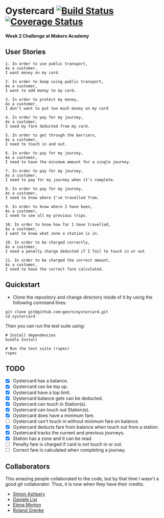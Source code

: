 # Oystercard [![Build Status](https://travis-ci.org/georn/oystercard.svg?branch=master)](https://travis-ci.org/georn/oystercard) [![Coverage Status](https://coveralls.io/repos/github/georn/oystercard/badge.svg?branch=master)](https://coveralls.io/github/georn/oystercard?branch=master)
**Week 2 Challenge at Makers Academy**

## User Stories

```
1. In order to use public transport,
As a customer,
I want money on my card.

2. In order to keep using public transport,
As a customer,
I want to add money to my card.

3. In order to protect my money,
As a customer,
I don't want to put too much money on my card

4. In order to pay for my journey,
As a customer,
I need my fare deducted from my card.

5. In order to get through the barriers,
As a customer,
I need to touch in and out.

6. In order to pay for my journey,
As a customer,
I need to have the minimum amount for a single journey.

7. In order to pay for my journey,
As a customer,
I need to pay for my journey when it's complete.

8. In order to pay for my journey,
As a customer,
I need to know where I've travelled from.

9. In order to know where I have been,
As a customer,
I need to see all my previous trips.

10. In order to know how far I have travelled,
As a customer,
I want to know what zone a station is in.

10. In order to be charged correctly,
As a customer,
I need a penalty charge deducted if I fail to touch in or out

11. In order to be charged the correct amount,
As a customer,
I need to have the correct fare calculated.
```

## Quickstart

* Clone the repository and change directory inside of it by using the following command lines:

```
git clone git@github.com:georn/oystercard.git
cd oystercard
```

Then you can run the test suite using:
```
# Install dependencies
bundle Install

# Run the test suite (rspec)
rspec
```

## TODO

- [x] Oystercard has a balance.
- [x] Oystercard can be top up.
- [x] Oystercard have a top limit.
- [x] Oystercard balance gets can be deducted.
- [x] Oystercard can touch in Station(s).
- [x] Oystercard can touch out Station(s).
- [x] Oystercard does have a minimum fare.
- [ ] Oystercard can't touch in without minimum fare on balance.
- [x] Oystercard deducts fare from balance when touch out from a station.
- [x] Oystercard tracks the current and previous journeys.
- [x] Station has a zone and it can be read.
- [ ] Penalty fare is charged if card is not touch in or out.
- [ ] Correct fare is calculated when completing a journey.

## Collaborators
This amazing people collaborated to the code, but by that time I wasn't a good git collaborator. Thus, it is now when they have their credits.

* [Simon Ashbery](https://github.com/SiAshbery)
* [Daniele Lixi](https://github.com/y0m0)
* [Elena Morton](https://github.com/elenamorton)
* [Roland Grenke](https://github.com/rogrenke)
